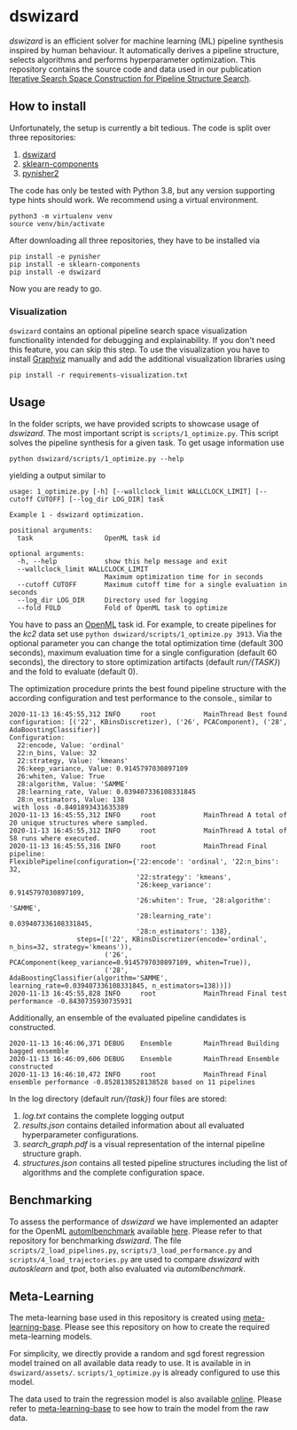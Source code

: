 # dswizard

_dswizard_ is an efficient solver for machine learning (ML) pipeline synthesis inspired by human behaviour. It
automatically derives a pipeline structure, selects algorithms and performs hyperparameter optimization. This repository
contains the source code and data used in our publication [Iterative Search Space Construction for Pipeline Structure Search](https://arxiv.org/).

## How to install

Unfortunately, the setup is currently a bit tedious. The code is split over three repositories:

1. [dswizard](https://github.com/Ennosigaeon/dswizzard)
2. [sklearn-components](https://github.com/Ennosigaeon/sklearn-components)
3. [pynisher2](https://github.com/Ennosigaeon/pynisher)

The code has only be tested with Python 3.8, but any version supporting type hints should work. We recommend using a
virtual environment.
```
python3 -m virtualenv venv
source venv/bin/activate
```

After downloading all three repositories, they have to be installed via
```
pip install -e pynisher
pip install -e sklearn-components
pip install -e dswizard
```

Now you are ready to go.

### Visualization
`dswizard` contains an optional pipeline search space visualization functionality intended for debugging and
explainability. If you don't need this feature, you can skip this step. To use the visualization you have to install
[Graphviz](https://graphviz.org/) manually and add the additional visualization libraries using
```
pip install -r requirements-visualization.txt
```


## Usage

In the folder scripts, we have provided scripts to showcase usage of _dswizard_. The most important script is
`scripts/1_optimize.py`. This script solves the pipeline synthesis for a given task. To get usage information use
```
python dswizard/scripts/1_optimize.py --help
```
yielding a output similar to

    usage: 1_optimize.py [-h] [--wallclock_limit WALLCLOCK_LIMIT] [--cutoff CUTOFF] [--log_dir LOG_DIR] task
    
    Example 1 - dswizard optimization.
    
    positional arguments:
      task                  OpenML task id
    
    optional arguments:
      -h, --help            show this help message and exit
      --wallclock_limit WALLCLOCK_LIMIT
                            Maximum optimization time for in seconds
      --cutoff CUTOFF       Maximum cutoff time for a single evaluation in seconds
      --log_dir LOG_DIR     Directory used for logging
      --fold FOLD           Fold of OpenML task to optimize


You have to pass an [OpenML](https://www.openml.org/) task id. For example, to create pipelines for the _kc2_ data set
use `python dswizard/scripts/1_optimize.py 3913`. Via the optional parameter you can change the total optimization time
(default 300 seconds), maximum evaluation time for a single configuration (default 60 seconds), the directory to store
optimization artifacts (default _run/{TASK}_) and the fold to evaluate (default 0).

The optimization procedure prints the best found pipeline structure with the according configuration and test performance
to the console., similar to

    2020-11-13 16:45:55,312 INFO     root            MainThread Best found configuration: [('22', KBinsDiscretizer), ('26', PCAComponent), ('28', AdaBoostingClassifier)]
    Configuration:
      22:encode, Value: 'ordinal'
      22:n_bins, Value: 32
      22:strategy, Value: 'kmeans'
      26:keep_variance, Value: 0.9145797030897109
      26:whiten, Value: True
      28:algorithm, Value: 'SAMME'
      28:learning_rate, Value: 0.039407336108331845
      28:n_estimators, Value: 138
     with loss -0.8401893431635389
    2020-11-13 16:45:55,312 INFO     root            MainThread A total of 20 unique structures where sampled.
    2020-11-13 16:45:55,312 INFO     root            MainThread A total of 58 runs where executed.
    2020-11-13 16:45:55,316 INFO     root            MainThread Final pipeline:
    FlexiblePipeline(configuration={'22:encode': 'ordinal', '22:n_bins': 32,
                                    '22:strategy': 'kmeans',
                                    '26:keep_variance': 0.9145797030897109,
                                    '26:whiten': True, '28:algorithm': 'SAMME',
                                    '28:learning_rate': 0.039407336108331845,
                                    '28:n_estimators': 138},
                     steps=[('22', KBinsDiscretizer(encode='ordinal', n_bins=32, strategy='kmeans')),
                            ('26', PCAComponent(keep_variance=0.9145797030897109, whiten=True)),
                            ('28', AdaBoostingClassifier(algorithm='SAMME', learning_rate=0.039407336108331845, n_estimators=138))])
    2020-11-13 16:45:55,828 INFO     root            MainThread Final test performance -0.8430735930735931

Additionally, an ensemble of the evaluated pipeline candidates is constructed.

    2020-11-13 16:46:06,371 DEBUG    Ensemble        MainThread Building bagged ensemble
    2020-11-13 16:46:09,606 DEBUG    Ensemble        MainThread Ensemble constructed
    2020-11-13 16:46:10,472 INFO     root            MainThread Final ensemble performance -0.8528138528138528 based on 11 pipelines

In the log directory (default _run/{task}_) four files are stored:

1. _log.txt_ contains the complete logging output
2. _results.json_ contains detailed information about all evaluated hyperparameter configurations.
3. _search_graph.pdf_ is a visual representation of the internal pipeline structure graph.
4. _structures.json_ contains all tested pipeline structures including the list of algorithms and the complete configuration space.


## Benchmarking

To assess the performance of _dswizard_ we have implemented an adapter for the OpenML [automlbenchmark](https://github.com/openml/automlbenchmark) available 
[here](https://github.com/Ennosigaeon/automlbenchmark). Please refer to that repository for benchmarking _dswizard_. The
file `scripts/2_load_pipelines.py`, `scripts/3_load_performance.py` and `scripts/4_load_trajectories.py` are used to
compare _dswizard_ with _autosklearn_ and _tpot_, both also evaluated via _automlbenchmark_.


## Meta-Learning

The meta-learning base used in this repository is created using [meta-learning-base](https://github.com/Ennosigaeon/meta-learning-base).
Please see this repository on how to create the required meta-learning models.

For simplicity, we directly provide a random and sgd forest regression model trained on all available data ready to use.
It is available in in `dswizard/assets/`. `scripts/1_optimize.py` is already configured to use this model.

The data used to train the regression model is also available [online](https://github.com/Ennosigaeon/meta-learning-base/tree/master/assets/defaults).
Please refer to [meta-learning-base](https://github.com/Ennosigaeon/meta-learning-base) to see how to train the model
from the raw data.